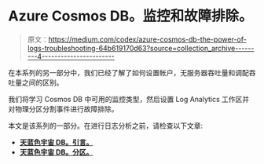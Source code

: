 # Azure Cosmos DB。监控和故障排除。

> 原文：<https://medium.com/codex/azure-cosmos-db-the-power-of-logs-troubleshooting-64b619170d63?source=collection_archive---------4----------------------->

在本系列的另一部分中，我们已经了解了如何设置帐户，无服务器吞吐量和调配吞吐量之间的区别。

我们将学习 Cosmos DB 中可用的监控类型，然后设置 Log Analytics 工作区并对物理分区分割事件进行故障排除。

本文是该系列的一部分。在进行日志分析之前，请检查以下文章:

*   [**天蓝色宇宙 DB。引言。**](/me/stats/post/998d246053b7?source=main_stats_page)
*   [**天蓝色宇宙 DB。分区。**](/me/stats/post/bc851a404476?source=main_stats_page)